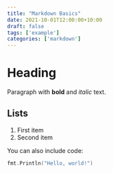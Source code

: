 ```yaml
---
title: "Markdown Basics"
date: 2021-10-01T12:00:00+10:00
draft: false
tags: ['example']
categories: ['markdown']
---
```


# Heading

Paragraph with **bold** and *italic* text.

## Lists

1. First item
2. Second item

You can also include code:

```go
fmt.Println("Hello, world!")
```
